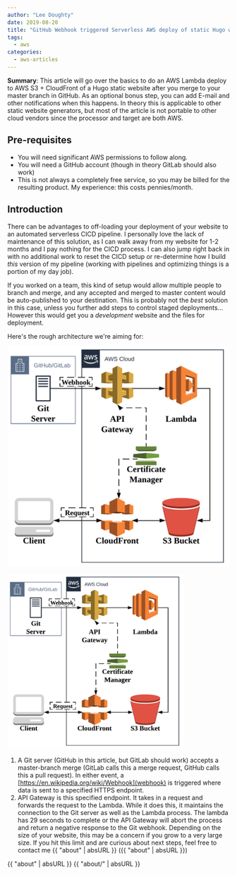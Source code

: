 ```yaml
---
author: "Lee Doughty"
date: 2019-08-20
title: "GitHub Webhook triggered Serverless AWS deploy of static Hugo website"
tags:
  - aws
categories:
  - aws-articles
---
```


**Summary**: This article will go over the basics to do an AWS Lambda deploy to AWS S3 + CloudFront of a Hugo static website after you merge to your master branch in GitHub. As an optional bonus step, you can add E-mail and other notifications when this happens. In theory this is applicable to other static website generators, but most of the article is not portable to other cloud vendors since the processor and target are both AWS.

<!--more-->

## Pre-requisites

* You will need significant AWS permissions to follow along.
* You will need a GitHub account (though in theory GitLab should also work)
* This is not always a completely free service, so you may be billed for the resulting product. My experience: this costs pennies/month.

## Introduction

There can be advantages to off-loading your deployment of your website to an automated serverless CICD pipeline. I personally love the lack of maintenance of this solution, as I can walk away from my website for 1-2 months and I pay nothing for the CICD process. I can also jump right back in with no additional work to reset the CICD setup or re-determine how I build _this_ version of my pipeline (working with pipelines and optimizing things is a portion of my day job).

If you worked on a team, this kind of setup would allow multiple people to branch and merge, and any accepted and merged to master content would be auto-published to your destination. This is probably not the _best_ solution in this case, unless you further add steps to control staged deployments... However this would get you a _development_ website and the files for deployment.

Here's the rough architecture we're aiming for:

![test](github-deploy-architecture-transparent.png)


[<img src="github-deploy-architecture-transparent.png" style="max-width:400px;" />](./github-deploy-architecture.png)<br/>

1. A Git server (GitHub in this article, but GitLab should work) accepts a master-branch merge (GitLab calls this a merge request, GitHub calls this a pull request). In either event, a [https://en.wikipedia.org/wiki/Webhook](webhook) is triggered where data is sent to a specified HTTPS endpoint.
2. API Gateway is this specified endpoint. It takes in a request and forwards the request to the Lambda. While it does this, it maintains the connection to the Git server as well as the Lambda process. The lambda has 29 seconds to complete or the API Gateway will abort the process and return a negative response to the Git webhook. Depending on the size of your website, this may be a concern if you grow to a very large size. If you hit this limit and are curious about next steps, feel free to contact me {{ "about" | absURL }} ({{ "about" | absURL }})

{{ "about" | absURL }}
{{ "about/" | absURL }}